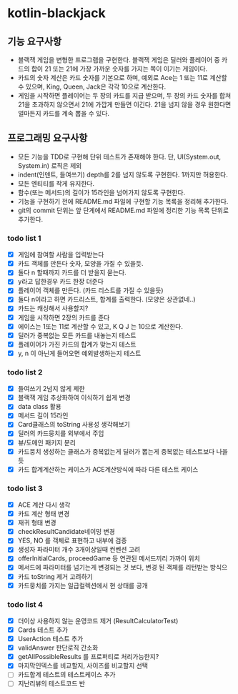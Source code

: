 # kotlin-blackjack

## 기능 요구사항
- 블랙잭 게임을 변형한 프로그램을 구현한다. 블랙잭 게임은 딜러와 플레이어 중 카드의 합이 21 또는 21에 가장 가까운 숫자를 가지는 쪽이 이기는 게임이다.
- 카드의 숫자 계산은 카드 숫자를 기본으로 하며, 예외로 Ace는 1 또는 11로 계산할 수 있으며, King, Queen, Jack은 각각 10으로 계산한다.
- 게임을 시작하면 플레이어는 두 장의 카드를 지급 받으며, 두 장의 카드 숫자를 합쳐 21을 초과하지 않으면서 21에 가깝게 만들면 이긴다. 21을 넘지 않을 경우 원한다면 얼마든지 카드를 계속 뽑을 수 있다.

## 프로그래밍 요구사항
- 모든 기능을 TDD로 구현해 단위 테스트가 존재해야 한다. 단, UI(System.out, System.in) 로직은 제외
- indent(인덴트, 들여쓰기) depth를 2를 넘지 않도록 구현한다. 1까지만 허용한다.
- 모든 엔티티를 작게 유지한다.
- 함수(또는 메서드)의 길이가 15라인을 넘어가지 않도록 구현한다.
- 기능을 구현하기 전에 README.md 파일에 구현할 기능 목록을 정리해 추가한다.
- git의 commit 단위는 앞 단계에서 README.md 파일에 정리한 기능 목록 단위로 추가한다.

### todo list 1
- [x] 게임에 참여할 사람을 입력받는다
- [x] 카드 객체를 만든다 숫자, 모양을 가질 수 있을듯.
- [x] 둘다 n 할때까지 카드를 더 받을지 묻는다.
- [x] y라고 답한경우 카드 한장 더준다
- [x] 플레이어 객체를 만든다. (카드 리스트를 가질 수 있을듯)
- [x] 둘다 n이라고 하면 카드리스트, 합계를 출력한다. (모양은 상관없네..)
- [x] 카드는 캐싱해서 사용할지? 
- [x] 게임을 시작하면 2장의 카드를 준다
- [x] 에이스는 1또는 11로 계산할 수 있고, K Q J 는 10으로 계산한다.
- [x] 딜러가 중복없는 모든 카드를 내놓는지 테스트
- [x] 플레이어가 가진 카드의 합계가 맞는지 테스트
- [x] y, n 이 아닌게 들어오면 예외발생하는지 테스트

### todo list 2
- [x] 들여쓰기 2넘지 않게 제한
- [x] 블랙잭 게임 추상화하여 이식하기 쉽게 변경
- [x] data class 활용
- [x] 메서드 길이 15라인
- [x] Card클래스의 toString 사용성 생각해보기
- [x] 딜러의 카드뭉치를 외부에서 주입
- [x] 뷰/도메인 패키지 분리
- [x] 카드뭉치 생성하는 클래스가 중복없는게 딜러가 뽑는게 중복없는 테스트보다 나을듯
- [x] 카드 합계계산하는 케이스가 ACE계산방식에 따라 다른 테스트 케이스

### todo list 3
- [x] ACE 계산 다시 생각
- [x] 카드 계산 형태 변경
- [x] 재귀 형태 변경
- [x] checkResultCandidate네이밍 변경
- [x] YES, NO 를 객체로 표현하고 내부에 검증
- [x] 생성자 파라미터 개수 3개이상일때 컨벤션 고려
- [x] offerInitialCards, proceedGame 등 연관된 메서드끼리 가까이 위치
- [x] 메서드에 파라미터를 넘기는게 변경되는 것 보다, 변경 된 객체를 리턴받는 방식으
- [x] 카드 toString 제거 고려하기
- [x] 카드뭉치를 가지는 일급컬렉션에서 현 상태를 공개

### todo list 4
- [x] 더이상 사용하지 않는 운영코드 제거 (ResultCalculatorTest)
- [x] Cards 테스트 추가
- [x] UserAction 테스트 추가
- [x] validAnswer 판단로직 간소화
- [x] getAllPossibleResults 를 프로퍼티로 처리가능한지?
- [x] 마지막인덱스를 비교할지, 사이즈를 비교할지 선택
- [ ] 카드합계 테스트의 테스트케이스 추가
- [ ] 지난리뷰의 테스트코드 반